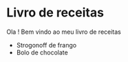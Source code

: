 # Livro de receitas

Ola ! Bem vindo ao meu livro de receitas

- Strogonoff de frango
- Bolo de chocolate